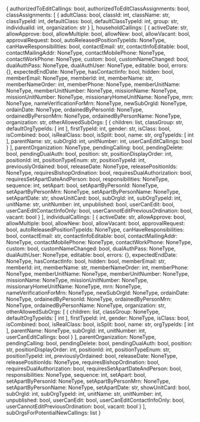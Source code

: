 {
  authorizedToEditCallings: bool,
  authorizedToEditClassAssignments: bool,
  classAssignments: [
    {
      adultClass: bool,
      classId: int,
      className: str,
      classTypeId: int,
      defaultClass: bool,
      defaultClassTypeId: int,
      group: str,
      individualId: int,
      organization: str
    }
  ],
  householdCallings: [
    {
      activeDate: str,
      allowApprove: bool,
      allowMultiple: bool,
      allowNew: bool,
      allowVacant: bool,
      approvalRequest: bool,
      autoReleasedPositionTypeIds: NoneType,
      canHaveResponsibilities: bool,
      contactEmail: str,
      contactInfoEditable: bool,
      contactMailingAddr: NoneType,
      contactMobilePhone: NoneType,
      contactWorkPhone: NoneType,
      custom: bool,
      customNameChanged: bool,
      dualAuthPass: NoneType,
      dualAuthUser: NoneType,
      editable: bool,
      errors: {},
      expectedEndDate: NoneType,
      hasContactInfo: bool,
      hidden: bool,
      memberEmail: NoneType,
      memberId: int,
      memberName: str,
      memberNameOrder: int,
      memberPhone: NoneType,
      memberUnitName: NoneType,
      memberUnitNumber: NoneType,
      missionName: NoneType,
      missionUnitNumber: NoneType,
      missionaryHomeUnitName: NoneType,
      mrn: NoneType,
      nameVerificationForMrn: NoneType,
      newSubOrgId: NoneType,
      ordainDate: NoneType,
      ordainedByPersonId: NoneType,
      ordainedByPersonMrn: NoneType,
      ordainedByPersonName: NoneType,
      organization: str,
      otherAllowedSubOrgs: [
        {
          children: list,
          classGroup: str,
          defaultOrgTypeIds: [
            int
          ],
          firstTypeId: int,
          gender: str,
          isClass: bool,
          isCombined: bool,
          isRealClass: bool,
          isSplit: bool,
          name: str,
          orgTypeIds: [
            int
          ],
          parentName: str,
          subOrgId: int,
          unitNumber: int,
          userCanEditCallings: bool
        }
      ],
      parentOrganization: NoneType,
      pendingCalling: bool,
      pendingDelete: bool,
      pendingDualAuth: bool,
      position: str,
      positionDisplayOrder: int,
      positionId: int,
      positionTypeEnum: str,
      positionTypeId: int,
      previouslyOrdained: bool,
      releaseDate: NoneType,
      releasePositionIds: NoneType,
      requiresBishopOrdination: bool,
      requiresDualAuthorization: bool,
      requiresSetApartDateAndPerson: bool,
      responsibilities: NoneType,
      sequence: int,
      setApart: bool,
      setApartByPersonId: NoneType,
      setApartByPersonMrn: NoneType,
      setApartByPersonName: NoneType,
      setApartDate: str,
      showUnitCard: bool,
      subOrgId: int,
      subOrgTypeId: int,
      unitName: str,
      unitNumber: int,
      unpublished: bool,
      userCanEdit: bool,
      userCanEditContactInfoOnly: bool,
      userCannotEditPreviousOrdination: bool,
      vacant: bool
    }
  ],
  individualCallings: [
    {
      activeDate: str,
      allowApprove: bool,
      allowMultiple: bool,
      allowNew: bool,
      allowVacant: bool,
      approvalRequest: bool,
      autoReleasedPositionTypeIds: NoneType,
      canHaveResponsibilities: bool,
      contactEmail: str,
      contactInfoEditable: bool,
      contactMailingAddr: NoneType,
      contactMobilePhone: NoneType,
      contactWorkPhone: NoneType,
      custom: bool,
      customNameChanged: bool,
      dualAuthPass: NoneType,
      dualAuthUser: NoneType,
      editable: bool,
      errors: {},
      expectedEndDate: NoneType,
      hasContactInfo: bool,
      hidden: bool,
      memberEmail: str,
      memberId: int,
      memberName: str,
      memberNameOrder: int,
      memberPhone: NoneType,
      memberUnitName: NoneType,
      memberUnitNumber: NoneType,
      missionName: NoneType,
      missionUnitNumber: NoneType,
      missionaryHomeUnitName: NoneType,
      mrn: NoneType,
      nameVerificationForMrn: NoneType,
      newSubOrgId: NoneType,
      ordainDate: NoneType,
      ordainedByPersonId: NoneType,
      ordainedByPersonMrn: NoneType,
      ordainedByPersonName: NoneType,
      organization: str,
      otherAllowedSubOrgs: [
        {
          children: list,
          classGroup: NoneType,
          defaultOrgTypeIds: [
            int
          ],
          firstTypeId: int,
          gender: NoneType,
          isClass: bool,
          isCombined: bool,
          isRealClass: bool,
          isSplit: bool,
          name: str,
          orgTypeIds: [
            int
          ],
          parentName: NoneType,
          subOrgId: int,
          unitNumber: int,
          userCanEditCallings: bool
        }
      ],
      parentOrganization: NoneType,
      pendingCalling: bool,
      pendingDelete: bool,
      pendingDualAuth: bool,
      position: str,
      positionDisplayOrder: int,
      positionId: int,
      positionTypeEnum: str,
      positionTypeId: int,
      previouslyOrdained: bool,
      releaseDate: NoneType,
      releasePositionIds: NoneType,
      requiresBishopOrdination: bool,
      requiresDualAuthorization: bool,
      requiresSetApartDateAndPerson: bool,
      responsibilities: NoneType,
      sequence: int,
      setApart: bool,
      setApartByPersonId: NoneType,
      setApartByPersonMrn: NoneType,
      setApartByPersonName: NoneType,
      setApartDate: str,
      showUnitCard: bool,
      subOrgId: int,
      subOrgTypeId: int,
      unitName: str,
      unitNumber: int,
      unpublished: bool,
      userCanEdit: bool,
      userCanEditContactInfoOnly: bool,
      userCannotEditPreviousOrdination: bool,
      vacant: bool
    }
  ],
  subOrgsForPotentialNewCallings: list
}